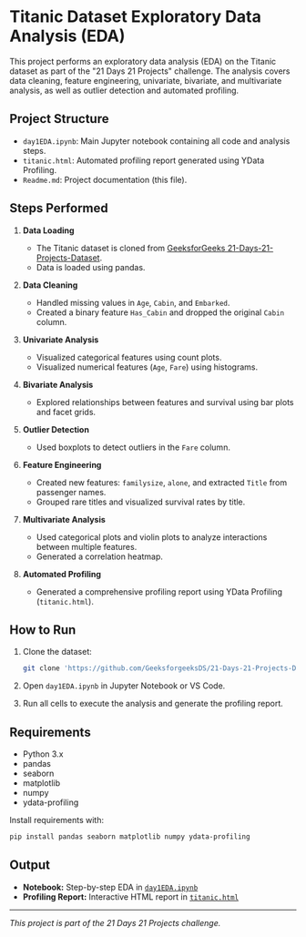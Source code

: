 # Titanic Dataset Exploratory Data Analysis (EDA)

This project performs an exploratory data analysis (EDA) on the Titanic dataset as part of the "21 Days 21 Projects" challenge. The analysis covers data cleaning, feature engineering, univariate, bivariate, and multivariate analysis, as well as outlier detection and automated profiling.

## Project Structure

- `day1EDA.ipynb`: Main Jupyter notebook containing all code and analysis steps.
- `titanic.html`: Automated profiling report generated using YData Profiling.
- `Readme.md`: Project documentation (this file).

## Steps Performed

1. **Data Loading**
   - The Titanic dataset is cloned from [GeeksforGeeks 21-Days-21-Projects-Dataset](https://github.com/GeeksforgeeksDS/21-Days-21-Projects-Dataset).
   - Data is loaded using pandas.

2. **Data Cleaning**
   - Handled missing values in `Age`, `Cabin`, and `Embarked`.
   - Created a binary feature `Has_Cabin` and dropped the original `Cabin` column.

3. **Univariate Analysis**
   - Visualized categorical features using count plots.
   - Visualized numerical features (`Age`, `Fare`) using histograms.

4. **Bivariate Analysis**
   - Explored relationships between features and survival using bar plots and facet grids.

5. **Outlier Detection**
   - Used boxplots to detect outliers in the `Fare` column.

6. **Feature Engineering**
   - Created new features: `familysize`, `alone`, and extracted `Title` from passenger names.
   - Grouped rare titles and visualized survival rates by title.

7. **Multivariate Analysis**
   - Used categorical plots and violin plots to analyze interactions between multiple features.
   - Generated a correlation heatmap.

8. **Automated Profiling**
   - Generated a comprehensive profiling report using YData Profiling (`titanic.html`).

## How to Run

1. Clone the dataset:
   ```sh
   git clone 'https://github.com/GeeksforgeeksDS/21-Days-21-Projects-Dataset'
   ```

2. Open `day1EDA.ipynb` in Jupyter Notebook or VS Code.

3. Run all cells to execute the analysis and generate the profiling report.

## Requirements

- Python 3.x
- pandas
- seaborn
- matplotlib
- numpy
- ydata-profiling

Install requirements with:
```sh
pip install pandas seaborn matplotlib numpy ydata-profiling
```

## Output

- **Notebook:** Step-by-step EDA in [`day1EDA.ipynb`](day1EDA.ipynb)
- **Profiling Report:** Interactive HTML report in [`titanic.html`](titanic.html)

---

*This project is part of the 21 Days 21 Projects challenge.*